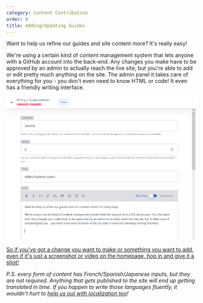 ```yaml
---
category: Content Contribution
order: 0
title: Adding/Updating Guides
---
```

Want to help us refine our guides and site content more? It's really easy!

We're using a certain kind of content management system that lets anyone with a GitHub account into the back-end. Any changes you make have to be approved by an admin to actually reach the live site, but you're able to add or edit pretty much anything on the site. The admin panel it takes care of everything for you - you don't even need to know HTML or code! It even has a friendly writing interface.

![](/img/uploads/writing.png)

[So if you've got a change you want to make or something you want to add, even if it's just a screenshot or video on the homepage, hop in and give it a shot!](/admin)

*P.S. every form of content has French/Spanish/Japanese inputs, but they are not required. Anything that gets published to the site will end up getting translated in time. If you happen to write those languages fluently, it wouldn't hurt to [help us out with localization too](/guides/website-localization)!*